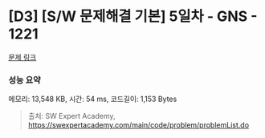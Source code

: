 # [D3] [S/W 문제해결 기본] 5일차 - GNS - 1221 

[문제 링크](https://swexpertacademy.com/main/code/problem/problemDetail.do?contestProbId=AV14jJh6ACYCFAYD) 

### 성능 요약

메모리: 13,548 KB, 시간: 54 ms, 코드길이: 1,153 Bytes



> 출처: SW Expert Academy, https://swexpertacademy.com/main/code/problem/problemList.do